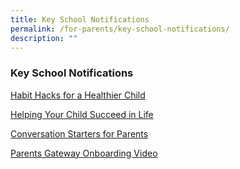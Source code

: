 ```yaml
---
title: Key School Notifications
permalink: /for-parents/key-school-notifications/
description: ""
---
```

### Key School Notifications

[Habit Hacks for a Healthier Child](/files/Habit%20Hacks%20for%20a%20Healthier%20Child.pdf)

[Helping Your Child Succeed in Life](/files/Helping%20Your%20Child%20Succeed%20in%20Life%20(1).pdf)

[Conversation Starters for Parents](/files/Conversation%20Starters%20for%20Parents.pdf)

[Parents Gateway Onboarding Video](https://www.youtube.com/embed/tW9jwyuovOo)
